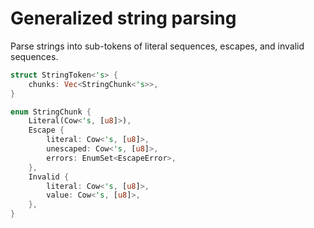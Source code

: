 # Generalized string parsing

Parse strings into sub-tokens of literal sequences, escapes, and invalid
sequences.

```rust
struct StringToken<'s> {
    chunks: Vec<StringChunk<'s>>,
}

enum StringChunk {
    Literal(Cow<'s, [u8]>),
    Escape {
        literal: Cow<'s, [u8]>,
        unescaped: Cow<'s, [u8]>,
        errors: EnumSet<EscapeError>,
    },
    Invalid {
        literal: Cow<'s, [u8]>,
        value: Cow<'s, [u8]>,
    },
}
```
